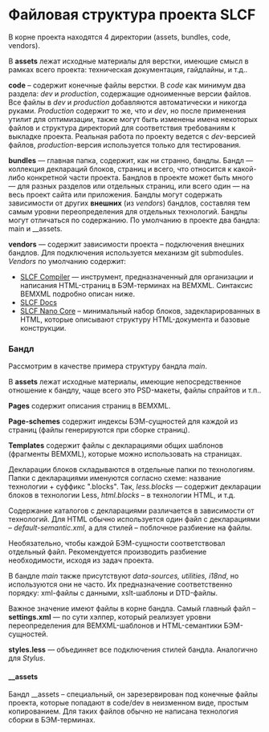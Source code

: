 Файловая структура проекта SLCF
=========

В корне проекта находятся 4 директории (assets, bundles, code, vendors).

В **assets** лежат исходные материалы для верстки, имеющие смысл в рамках всего проекта:
техническая документация, гайдлайны, и т.д..

**code** – содержит конечные файлы верстки.
В _code_ как минимум два раздела: _dev_ и _production_, содержащие одноименные версии файлов.
Все файлы в _dev_ и _production_ добавляются автоматически и никогда руками.
_Production_ содержит то же, что и _dev_, но после применения утилит для оптимизации,
также могут быть изменены имена некоторых файлов и структура директорий
для соответствия требованиям к выкладке проекта.
Реальная работа по проекту ведется с _dev_-версией файлов,
_production_-версия используется только для тестирования.

**bundles** — главная папка, содержит, как ни странно, бандлы.
Бандл — коллекция деклараций блоков, страниц и всего, что относится к какой-либо конкретной части проекта.
Бандлов в проекте может быть много — для разных разделов или отдельных страниц,
или всего один — на весь проект сайта или приложения.
Бандлы могут содержать зависимости от других **внешних** (из _vendors_) бандлов,
составляя тем самым уровни переопределения для отдельных технологий.
Бандлы могут отличаться по содержанию.
По умолчанию в проекте два бандла: main и __assets.

**vendors** — содержит зависимости проекта – подключения внешних бандлов. Для подключения используется механизм git submodules.
_Vendors_ по умолчанию содержит:

- [SLCF Compiler](https://github.com/bivihoba/slcf-compiler) — инструмент, предназначенный для организации и написания HTML-страниц в БЭМ-терминах на BEMXML. Синтаксис BEMXML подробно описан ниже.
- [SLCF Docs](https://github.com/bivihoba/slcf-docs)
- [SLCF Nano Core](https://github.com/askaza/slcf-nano-core) – минимальный набор блоков, задекларированных в HTML, которые описывают структуру HTML-документа и базовые конструкции.

### Бандл

Рассмотрим в качестве примера структуру бандла  _main_.

В **assets** лежат исходные материалы, имеющие непосредственное отношение к бандлу, чаще всего это PSD-макеты, файлы спрайтов и т.п..

**Pages** содержит описания страниц в BEMXML.

**Page-schemes** содержит индексы БЭМ-сущностей для каждой из страниц (файлы генерируются при сборке страниц).

**Templates** содержит файлы с декларациями общих шаблонов (фрагменты BEMXML), которые можно использовать на страницах.

Декларации блоков складываются в отдельные папки по технологиям. Папки с декларациями именуются согласно схеме: название технологии + суффикс ".blocks". Так, _less.blocks_ — содержит декларации блоков в технологии Less, _html.blocks_ – в технологии HTML, и т.д. 

Содержание каталогов с декларациями различается в зависимости от технологий. Для HTML обычно используется один файл с декларациями – _default-semantic.xml_, а для стилей – поблочное разбиение на файлы.

Необязательно, чтобы каждой БЭМ-сущности соответствовал отдельный файл. Рекомендуется производить разбиение необходимости, исходя из задач проекта. 

В бандле _main_ также присутствуют _data-sources, utilities, i18nd_, но используются они не часто. Их предназначение соответственно порядку: xml-файлы с данными, xslt-шаблоны и DTD-файлы.

Важное значение имеют файлы в корне бандла. Самый главный файл – **settings.xml** — по сути хэлпер, который реализует уровни переопределения для BEMXML-шаблонов и HTML-семантики БЭМ-сущностей.

**styles.less** — объединяет все подключения стилей бандла. Аналогично для _Stylus_.

#### __assets

Бандл  __assets – специальный, он зарезервирован под конечные файлы проекта,
которые попадают в code/dev в неизменном виде, простым копированием.
Для таких файлов обычно не написана технология сборки в БЭМ-терминах.
